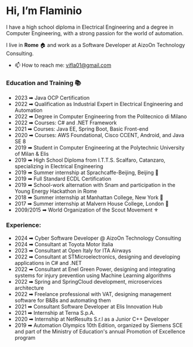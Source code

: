 # Hi, I’m Flaminio  
I have a high school diploma in Electrical Engineering and a degree in Computer Engineering, with a strong passion for the world of automation.

I live in **Rome** 🏠 and work as a Software Developer at AizoOn Technology Consulting.

- 📫 How to reach me: vifla01@gmail.com

### Education and Training 📚
- 2023 ➡ Java OCP Certification
- 2022 ➡ Qualification as Industrial Expert in Electrical Engineering and Automation
- 2022 ➡ Degree in Computer Engineering from the Politecnico di Milano
- 2022 ➡ Courses: C# and .NET Framework
- 2021 ➡ Courses: Java EE, Spring Boot, Basic Front-end
- 2020 ➡ Courses: AWS Foundational, Cisco CCENT, Android, and Java SE 8
- 2019 ➡ Student in Computer Engineering at the Polytechnic University of Milan & Elis
- 2019 ➡ High School Diploma from I.T.T.S. Scalfaro, Catanzaro, specializing in Electrical Engineering
- 2019 ➡ Summer internship at Sprachcaffe-Beijing, Beijing 🚩
- 2019 ➡ Full Standard ECDL Certification
- 2019 ➡ School-work alternation with Snam and participation in the Young Energy Hackathon in Rome
- 2018 ➡ Summer internship at Manhattan College, New York 🗽
- 2017 ➡ Summer internship at Malvern House College, London 🚕
- 2009/2015 ➡ World Organization of the Scout Movement ⚜️

### Experience:
- 2024 ➡ Cyber Software Developer @ AizoOn Technology Consulting
- 2024 ➡ Consultant at Toyota Motor Italia
- 2023 ➡ Consultant at Open Italy for ITA Airways
- 2022 ➡ Consultant at STMicroelectronics, designing and developing applications in C# and .NET
- 2022 ➡ Consultant at Enel Green Power, designing and integrating systems for injury prevention using Machine Learning algorithms
- 2022 ➡ Spring and SpringCloud development, microservices architecture
- 2022 ➡ Freelance professional with VAT, designing management software for B&Bs and automating them
- 2021 ➡ Consultant Software Developer at Elis Innovation Hub
- 2021 ➡ Internship at Terna S.p.A.
- 2020 ➡ Internship at NetResults S.r.l as a Junior C++ Developer
- 2019 ➡ Automation Olympics 10th Edition, organized by Siemens SCE and part of the Ministry of Education's annual Promotion of Excellence program
